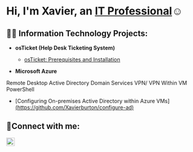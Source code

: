 <h1>Hi, I'm Xavier, an <a href="https://linkedin.com/in/Josh">IT Professional</a>☺</h1>

<h2>👨‍💻 Information Technology Projects:</h2>

- <b>osTicket (Help Desk Ticketing System)</b>
  - [osTicket: Prerequisites and Installation](https://github.com/Xavierburton/osticket-prereqs)

- <b>Microsoft Azure</b>

Remote Desktop
Active Directory Domain Services
VPN/ VPN Within VM
PowerShell

  - [Configuring On-premises Active Directory within Azure VMs][(https://github.com/Xavierburton/configure-ad)](https://github.com/xavierburton/Configuring-On-premises-Active-Directory-within-Azure-VMs)

<h2>🤳Connect with me:</h2>

[<img align="left" alt="Josh | LinkedIn" width="22px" src="https://cdn.jsdelivr.net/npm/simple-icons@v3/icons/linkedin.svg" />][linkedin]

[Indeed]: https://profile.indeed.com/?hl=en_US&co=US&from=gnav-homepage
[linkedin]: https://linkedin.com/in/xavierburton777
